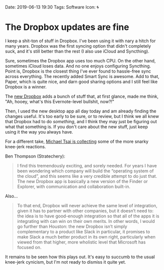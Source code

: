 Date: 2019-06-13 19:30
Tags: Software
Icon: 🌀

# The Dropbox updates are fine

I keep a shit-ton of stuff in Dropbox. I've been using it with nary a hitch for many years. Dropbox was the first syncing option that didn't completely suck, and it's still better than the rest (I also use iCloud and Syncthing).

Sure, sometimes the Dropbox app uses too much CPU. On the other hand, sometimes iCloud loses data. And no one enjoys configuring Syncthing. Point is, Dropbox is the closest thing I've ever found to hassle-free sync across everything. The recently added Smart Sync is awesome. Add to that, Paper, which is quite nice, and darn good sharing options and I still feel like Dropbox is a winner. 

The [new Dropbox](https://blog.dropbox.com/topics/product-tips/new-dropbox) adds a bunch of stuff that, at first glance, made me think, "Ah, hooey, what's this Evernote-level bullshit, now?!"

Then, I used the new desktop app all day today and am already finding the changes useful. It's too early to be sure, or to review, but I think we all knew that Dropbox had to do _something_, and I think they may just be figuring out what that something is. If you don't care about the new stuff, just keep using it the way you always have.

For a different take, [Michael Tsai is collecting](https://mjtsai.com/blog/2019/06/13/meet-the-new-dropbox/) some of the more snarky knee-jerk reactions.

Ben Thompson (Stratechery):

> I find this tremendously exciting, and sorely needed. For years I have been wondering which company will build the “operating system of the cloud”, and this seems like a very credible attempt to do just that. The new Dropbox app is basically a new version of the Finder or Explorer, with communication and collaboration built-in.

Also...

> To that end, Dropbox will never achieve the same level of integration, given it has to partner with other companies, but it doesn’t need to: the idea is to have good-enough integration so that all of the apps it is integrating with can win on their own merits. In other words, I would go further than Houston: the new Dropbox isn’t simply complementary to a product like Slack in particular, it promises to make Slack a much better product in its own right, particularly when viewed from that higher, more wholistic level that Microsoft has focused on.

It remains to be seen how this plays out. It's easy to succumb to the usual knee-jerk cynicism, but I'm not ready to dismiss it quite yet.
